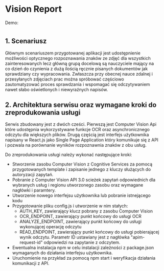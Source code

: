 # Vision Report

Demo: 
#

## 1. Scenariusz
Głównym scenariuszem przygotowanej aplikacji jest udostępnienie możliwości optycznego rozpoznawania znaków ze zdjęć dla wszystkich zainteresowanych lecz główną grupą docelową są nauczyciele mający na co dzień do czynienia z dużą ilością ręcznie pisanych dokumentów jak sprawdziany czy wypracowania. Zwłaszcza przy obecnej nauce zdalnej i przesyłanych zdjęciach prac można spróbować częściowo zautomatyzować proces sprawdzania i wspomagać się odczytywaniem nawet słabo oświetlonych i niewyraźnych napisów.

## 2. Architektura serwisu oraz wymagane kroki do zreprodukowania usługi
Serwis zbudowany jest z dwóch cześci. Pierwszą jest Computer Vision Api które udostępnia wykorzystywane funkcje OCR oraz asynchronicznego odczytu dla większych plików. Drugą częścią jest interfejs użytkownika napisany w React.js jako Single Page Application który komunikuje się z API i pozwala na porównanie wyników rozpoznawnia znaków z obu usług.

Do zreprodukowania usługi należy wykonać następujące kroki:

- Stworzenie zasobu Computer Vision z Cognitive Services za pomocą przygotowanych template i zapisanie jednego z kluczy służących do autoryzacji zapytań. 
- Pobranie z Computer Vision API 3.0 scieżek zapytań odpowiednich dla wybranych usług i regionu utworzonego zasobu oraz wymagane nagłówki i paramtery.
- Utworzenie nowego interfejsu użytkownika lub pobranie istnejącego kodu
- Przygotowanie pliku config.js i utworzenie w nim stałych:
    - AUTH_KEY, zawierający klucz pobrany z zasobu Computer Vision
    - OCR_ENDPOINT, zawierający punkt końcowy do usługi OCR
    - ANALYZE_ENDPOINT, zawierający punkt końcowy do usługi wykonującej operację odczytu
    - READ_ENDPOINT, zawierający punkt końcowy do usługi pobierającej wynik odczytu. Parametr ID ustawiany jest z nagłówka "apim-request-id" odpowiedzi na zapytanie z odczytem.
- Ewentualna instalacja npm w celu instalacji zależności z package.json wymaganych do działania interfejsu użytkownika.
- Uruchomienie na przykład za pomocą npm start i weryfikacja działania komunikacji z API.

 